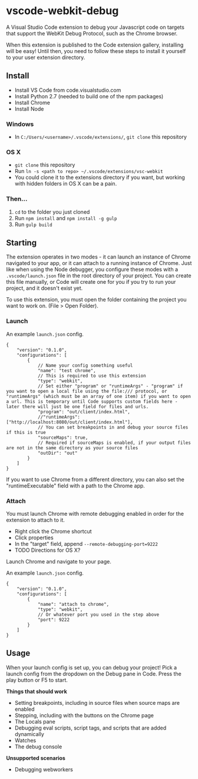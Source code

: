 # vscode-webkit-debug
A Visual Studio Code extension to debug your Javascript code on targets that support the WebKit Debug Protocol, such as the Chrome browser.

When this extension is published to the Code extension gallery, installing will be easy! Until then, you need to follow these steps to install it yourself to your user extension directory.

## Install
* Install VS Code from code.visualstudio.com
* Install Python 2.7 (needed to build one of the npm packages)
* Install Chrome
* Install Node

### Windows
* In `C:/Users/<username>/.vscode/extensions/`, `git clone` this repository

### OS X
* `git clone` this repository
* Run `ln -s <path to repo> ~/.vscode/extensions/vsc-webkit`
* You could clone it to the extensions directory if you want, but working with hidden folders in OS X can be a pain.

### Then...
1. `cd` to the folder you just cloned
2. Run `npm install` and `npm install -g gulp`
3. Run `gulp build`

## Starting
The extension operates in two modes - it can launch an instance of Chrome navigated to your app, or it can attach to a running instance of Chrome. Just like when using the Node debugger, you configure these modes with a `.vscode/launch.json` file in the root directory of your project. You can create this file manually, or Code will create one for you if you try to run your project, and it doesn't exist yet.

To use this extension, you must open the folder containing the project you want to work on. (File > Open Folder).

### Launch
An example `launch.json` config.
```
{
    "version": "0.1.0",
    "configurations": [
        {
            // Name your config something useful
            "name": "test chrome",
            // This is required to use this extension
            "type": "webkit",
            // Set either "program" or "runtimeArgs" - "program" if you want to open a local file using the file:/// protocol, or "runtimeArgs" (which must be an array of one item) if you want to open a url. This is temporary until Code supports custom fields here - later there will just be one field for files and urls.
            "program": "out/client/index.html",
            //"runtimeArgs": ["http://localhost:8080/out/client/index.html"],
            // You can set breakpoints in and debug your source files if this is true
            "sourceMaps": true,
            // Required if sourceMaps is enabled, if your output files are not in the same directory as your source files
            "outDir": "out"
        }
    ]
}
```

If you want to use Chrome from a different directory, you can also set the "runtimeExecutable" field with a path to the Chrome app.

### Attach
You must launch Chrome with remote debugging enabled in order for the extension to attach to it.
* Right click the Chrome shortcut
* Click properties
* In the "target" field, append `--remote-debugging-port=9222`
* TODO Directions for OS X?

Launch Chrome and navigate to your page.

An example `launch.json` config.
```
{
    "version": "0.1.0",
    "configurations": [
        {
            "name": "attach to chrome",
            "type": "webkit",
            // Or whatever port you used in the step above
            "port": 9222
        }
    ]
}
```

## Usage
When your launch config is set up, you can debug your project! Pick a launch config from the dropdown on the Debug pane in Code. Press the play button or F5 to start.

**Things that should work**
* Setting breakpoints, including in source files when source maps are enabled
* Stepping, including with the buttons on the Chrome page
* The Locals pane
* Debugging eval scripts, script tags, and scripts that are added dynamically
* Watches
* The debug console

**Unsupported scenarios**
* Debugging webworkers
